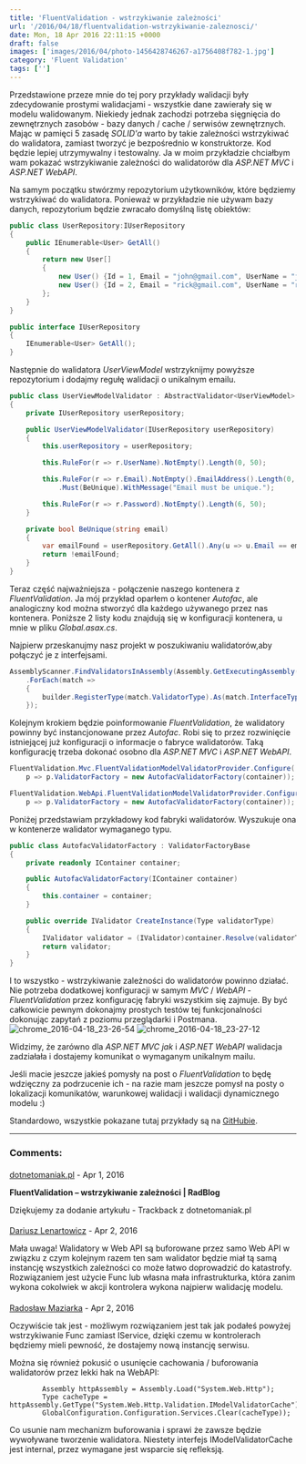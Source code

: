 ```yaml
---
title: 'FluentValidation - wstrzykiwanie zależności'
url: '/2016/04/18/fluentvalidation-wstrzykiwanie-zaleznosci/'
date: Mon, 18 Apr 2016 22:11:15 +0000
draft: false
images: ['images/2016/04/photo-1456428746267-a1756408f782-1.jpg']
category: 'Fluent Validation'
tags: ['']
---
```


Przedstawione przeze mnie do tej pory przykłady walidacji były zdecydowanie prostymi walidacjami - wszystkie dane zawierały się w modelu walidowanym. Niekiedy jednak zachodzi potrzeba sięgnięcia do zewnętrznych zasobów - bazy danych / cache / serwisów zewnętrznych. Mając w pamięci 5 zasadę _SOLID'a_ warto by takie zależności wstrzykiwać do walidatora, zamiast tworzyć je bezpośrednio w konstruktorze. Kod będzie lepiej utrzymywalny i testowalny. Ja w moim przykładzie chciałbym wam pokazać wstrzykiwanie zależności do walidatorów dla _ASP.NET MVC_ i _ASP.NET WebAPI_.

Na samym początku stwórzmy repozytorium użytkowników, które będziemy wstrzykiwać do walidatora. Ponieważ w przykładzie nie używam bazy danych, repozytorium będzie zwracało domyślną listę obiektów:

```csharp
public class UserRepository:IUserRepository
{
    public IEnumerable<User> GetAll()
    {
        return new User[]
        {
            new User() {Id = 1, Email = "john@gmail.com", UserName = "john", Password = "123456"},
            new User() {Id = 2, Email = "rick@gmail.com", UserName = "rick", Password = "654321"},
        };
    }
}

public interface IUserRepository
{
    IEnumerable<User> GetAll();
}
```

Następnie do walidatora _UserViewModel_ wstrzyknijmy powyższe repozytorium i dodajmy regułę walidacji o unikalnym emailu.

```csharp
public class UserViewModelValidator : AbstractValidator<UserViewModel>
{
    private IUserRepository userRepository;

    public UserViewModelValidator(IUserRepository userRepository)
    {
        this.userRepository = userRepository;

        this.RuleFor(r => r.UserName).NotEmpty().Length(0, 50);

        this.RuleFor(r => r.Email).NotEmpty().EmailAddress().Length(0, 100)
            .Must(BeUnique).WithMessage("Email must be unique.");

        this.RuleFor(r => r.Password).NotEmpty().Length(6, 50);
    }

    private bool BeUnique(string email)
    {
        var emailFound = userRepository.GetAll().Any(u => u.Email == email);
        return !emailFound;
    }
}
```

Teraz część najważniejsza - połączenie naszego kontenera z _FluentValidation_. Ja mój przykład oparłem o kontener _Autofac_, ale analogiczny kod można stworzyć dla każdego używanego przez nas kontenera. Poniższe 2 listy kodu znajdują się w konfiguracji kontenera, u mnie w pliku _Global.asax.cs_.

Najpierw przeskanujmy nasz projekt w poszukiwaniu walidatorów,aby połączyć je z interfejsami.

```csharp
AssemblyScanner.FindValidatorsInAssembly(Assembly.GetExecutingAssembly())
    .ForEach(match =>
    {
        builder.RegisterType(match.ValidatorType).As(match.InterfaceType);
    });
```

Kolejnym krokiem będzie poinformowanie _FluentValidation_, że walidatory powinny być instancjonowane przez _Autofac_. Robi się to przez rozwinięcie istniejącej już konfiguracji o informacje o fabryce walidatorów. Taką konfigurację trzeba dokonać osobno dla _ASP.NET MVC_ i _ASP.NET WebAPI_.

```csharp
FluentValidation.Mvc.FluentValidationModelValidatorProvider.Configure(
    p => p.ValidatorFactory = new AutofacValidatorFactory(container));

FluentValidation.WebApi.FluentValidationModelValidatorProvider.Configure(GlobalConfiguration.Configuration, 
    p => p.ValidatorFactory = new AutofacValidatorFactory(container));
```

Poniżej przedstawiam przykładowy kod fabryki walidatorów. Wyszukuje ona w kontenerze walidator wymaganego typu.

```csharp
public class AutofacValidatorFactory : ValidatorFactoryBase
{
    private readonly IContainer container;

    public AutofacValidatorFactory(IContainer container)
    {
        this.container = container;
    }

    public override IValidator CreateInstance(Type validatorType)
    {
        IValidator validator = (IValidator)container.Resolve(validatorType);
        return validator;
    }
}
```

I to wszystko - wstrzykiwanie zależności do walidatorów powinno działać. Nie potrzeba dodatkowej konfiguracji w samym _MVC_ / _WebAPI_ \- _FluentValidation_ przez konfigurację fabryki wszystkim się zajmuje. By być całkowicie pewnym dokonajmy prostych testów tej funkcjonalności dokonując zapytań z poziomu przeglądarki i Postmana.
![chrome_2016-04-18_23-26-54](/images/2016/04/chrome_2016-04-18_23-26-54.png)
![chrome_2016-04-18_23-27-12](/images/2016/04/chrome_2016-04-18_23-27-12.png)

Widzimy, że zarówno dla _ASP.NET MVC jak_ i _ASP.NET WebAPI_ walidacja zadziałała i dostajemy komunikat o wymaganym unikalnym mailu.

Jeśli macie jeszcze jakieś pomysły na post o _FluentValidation_ to będę wdzięczny za podrzucenie ich - na razie mam jeszcze pomysł na posty o lokalizacji komunikatów, warunkowej walidacji i walidacji dynamicznego modelu :)

Standardowo, wszystkie pokazane tutaj przykłady są na [GitHubie](https://github.com/rmaziarka/FluentValidation.Examples).

---
### Comments:
#### 
[dotnetomaniak.pl](http://dotnetomaniak.pl/FluentValidation-wstrzykiwanie-zaleznosci-RadBlog "") - <time datetime="2016-04-18 23:18:15">Apr 1, 2016</time>

**FluentValidation – wstrzykiwanie zależności | RadBlog**

Dziękujemy za dodanie artykułu - Trackback z dotnetomaniak.pl
#### 
[Dariusz Lenartowicz]( "dariusz.lenartowicz@gmail.com") - <time datetime="2016-04-19 09:53:00">Apr 2, 2016</time>

Mała uwaga!
Walidatory w Web API są buforowane przez samo Web API w związku z czym kolejnym razem ten sam walidator będzie miał tą samą instancję wszystkich zależności co może łatwo doprowadzić do katastrofy. Rozwiązaniem jest użycie Func lub własna mała infrastrukturka, która zanim wykona cokolwiek w akcji kontrolera wykona najpierw walidację modelu.
#### 
[Radosław Maziarka]( "maziarka.radoslaw@outlook.com") - <time datetime="2016-04-19 20:17:00">Apr 2, 2016</time>

Oczywiście tak jest - możliwym rozwiązaniem jest tak jak podałeś powyżej wstrzykiwanie Func zamiast IService, dzięki czemu w kontrolerach będziemy mieli pewność, że dostajemy nową instancję serwisu.

Można się również pokusić o usunięcie cachowania / buforowania walidatorów przez lekki hak na WebAPI:

            Assembly httpAssembly = Assembly.Load("System.Web.Http");
            Type cacheType = httpAssembly.GetType("System.Web.Http.Validation.IModelValidatorCache");
            GlobalConfiguration.Configuration.Services.Clear(cacheType));

Co usunie nam mechanizm buforowania i sprawi że zawsze będzie wywoływane tworzenie walidatora. Niestety interfejs IModelValidatorCache jest internal, przez wymagane jest wsparcie się refleksją.
